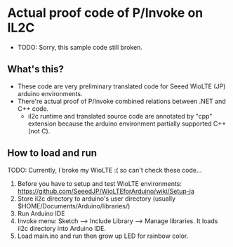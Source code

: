 # Actual proof code of P/Invoke on IL2C

* TODO: Sorry, this sample code still broken.

## What's this?

* These code are very preliminary translated code for Seeed WioLTE (JP) arduino environments.
* There're actual proof of P/Invoke combined relations between .NET and C++ code.
  * il2c runtime and translated source code are annotated by "cpp" extension because the arduino environment partially supported C++ (not C).

## How to load and run

TODO: Currently, I broke my WioLTE :( so can't check these code...

1. Before you have to setup and test WioLTE environments: https://github.com/SeeedJP/WioLTEforArduino/wiki/Setup-ja
2. Store il2c directory to arduino's user directory (usually $HOME/Documents/Arduino/libraries/)
3. Run Arduino IDE
4. Invoke menu: Sketch --> Include Library --> Manage libraries. It loads il2c directory into Arduino IDE.
5. Load main.ino and run then grow up LED for rainbow color.
